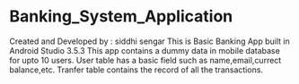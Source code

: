 # Banking_System_Application
Created and Developed by : siddhi sengar
	This is Basic Banking App built in Android Studio 3.5.3
	This app contains a dummy data in mobile database for upto 10 users.
	User table has a basic field such as name,email,currect balance,etc.
	Tranfer table contains the record of all the transactions.
